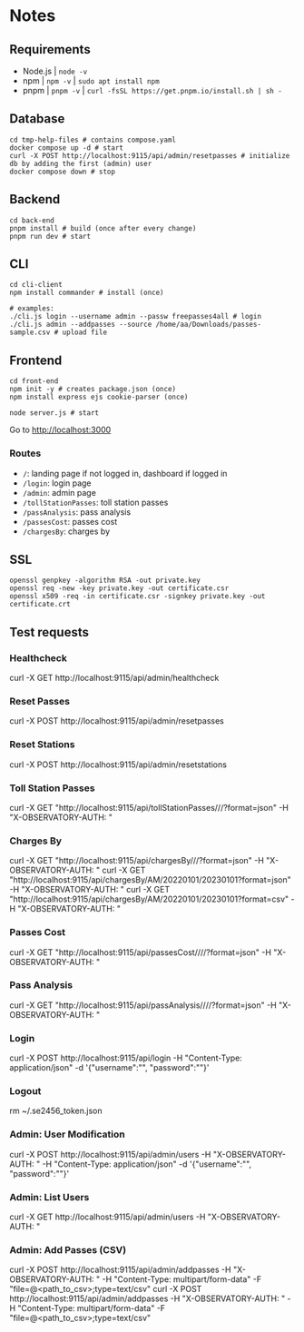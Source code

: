 # Notes

## Requirements

- Node.js | `node -v`
- npm | `npm -v` | `sudo apt install npm`
- pnpm | `pnpm -v` | `curl -fsSL https://get.pnpm.io/install.sh | sh -`

## Database

```
cd tmp-help-files # contains compose.yaml
docker compose up -d # start
curl -X POST http://localhost:9115/api/admin/resetpasses # initialize db by adding the first (admin) user
docker compose down # stop
```

## Backend

```
cd back-end
pnpm install # build (once after every change)
pnpm run dev # start
```

## CLI

```
cd cli-client
npm install commander # install (once)

# examples:
./cli.js login --username admin --passw freepasses4all # login
./cli.js admin --addpasses --source /home/aa/Downloads/passes-sample.csv # upload file
```

## Frontend

```
cd front-end
npm init -y # creates package.json (once)
npm install express ejs cookie-parser (once)

node server.js # start
```
Go to [http://localhost:3000](http://localhost:3000)


### Routes

- `/`: landing page if not logged in, dashboard if logged in
- `/login`: login page
- `/admin`: admin page
- `/tollStationPasses`: toll station passes
- `/passAnalysis`: pass analysis
- `/passesCost`: passes cost
- `/chargesBy`: charges by


## SSL

```
openssl genpkey -algorithm RSA -out private.key
openssl req -new -key private.key -out certificate.csr
openssl x509 -req -in certificate.csr -signkey private.key -out certificate.crt
```

## Test requests

### Healthcheck
curl -X GET http://localhost:9115/api/admin/healthcheck

### Reset Passes
curl -X POST http://localhost:9115/api/admin/resetpasses

### Reset Stations
curl -X POST http://localhost:9115/api/admin/resetstations

### Toll Station Passes
curl -X GET "http://localhost:9115/api/tollStationPasses/<station>/<from>/<to>?format=json" -H "X-OBSERVATORY-AUTH: <token>"

### Charges By
curl -X GET "http://localhost:9115/api/chargesBy/<opid>/<from>/<to>?format=json" -H "X-OBSERVATORY-AUTH: <token>"
curl -X GET "http://localhost:9115/api/chargesBy/AM/20220101/20230101?format=json" -H "X-OBSERVATORY-AUTH: <token>"
curl -X GET "http://localhost:9115/api/chargesBy/AM/20220101/20230101?format=csv" -H "X-OBSERVATORY-AUTH: <token>"

### Passes Cost
curl -X GET "http://localhost:9115/api/passesCost/<stationop>/<tagop>/<from>/<to>?format=json" -H "X-OBSERVATORY-AUTH: <token>"

### Pass Analysis
curl -X GET "http://localhost:9115/api/passAnalysis/<stationop>/<tagop>/<from>/<to>?format=json" -H "X-OBSERVATORY-AUTH: <token>"

### Login
curl -X POST http://localhost:9115/api/login -H "Content-Type: application/json" -d '{"username":"<username>", "password":"<password>"}'

### Logout
rm ~/.se2456_token.json

### Admin: User Modification
curl -X POST http://localhost:9115/api/admin/users -H "X-OBSERVATORY-AUTH: <token>" -H "Content-Type: application/json" -d '{"username":"<username>", "password":"<password>"}'

### Admin: List Users
curl -X GET http://localhost:9115/api/admin/users -H "X-OBSERVATORY-AUTH: <token>"

### Admin: Add Passes (CSV)
curl -X POST http://localhost:9115/api/admin/addpasses -H "X-OBSERVATORY-AUTH: <token>" -H "Content-Type: multipart/form-data" -F "file=@<path_to_csv>;type=text/csv"
curl -X POST http://localhost:9115/api/admin/addpasses -H "X-OBSERVATORY-AUTH: <token>" -H "Content-Type: multipart/form-data" -F "file=@<path_to_csv>;type=text/csv"




